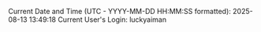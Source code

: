 Current Date and Time (UTC - YYYY-MM-DD HH:MM:SS formatted): 2025-08-13 13:49:18
Current User's Login: luckyaiman
